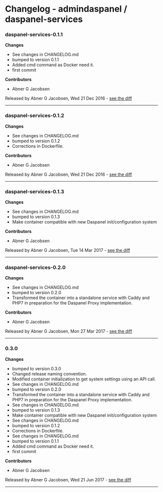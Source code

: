 # Changelog - admindaspanel / daspanel-services

### daspanel-services-0.1.1
__Changes__

- See changes in CHANGELOG.md
- bumped to version 0.1.1
- Added cmd command as Docker need it.
- first commit

__Contributors__

- Abner G Jacobsen

Released by Abner G Jacobsen, Wed 21 Dec 2016 -
[see the diff](https://github.com/admindaspanel/daspanel-services/compare/...#diff)
______________

### daspanel-services-0.1.2
__Changes__

- See changes in CHANGELOG.md
- bumped to version 0.1.2
- Corrections in Dockerfile.

__Contributors__

- Abner G Jacobsen

Released by Abner G Jacobsen, Wed 21 Dec 2016 -
[see the diff](https://github.com/admindaspanel/daspanel-services/compare/...#diff)
______________

### daspanel-services-0.1.3
__Changes__

- See changes in CHANGELOG.md
- bumped to version 0.1.3
- Make container compatible with new Daspanel init/configuration system

__Contributors__

- Abner G Jacobsen

Released by Abner G Jacobsen, Tue 14 Mar 2017 -
[see the diff](https://github.com/admindaspanel/daspanel-services/compare/...#diff)
______________

### daspanel-services-0.2.0
__Changes__

- See changes in CHANGELOG.md
- bumped to version 0.2.0
- Transformed the container into a standalone service with Caddy and PHP7 in preparation for the Daspanel Proxy implementation.

__Contributors__

- Abner G Jacobsen

Released by Abner G Jacobsen, Mon 27 Mar 2017 -
[see the diff](https://github.com/admindaspanel/daspanel-services/compare/...#diff)
______________

### 0.3.0
__Changes__

- bumped to version 0.3.0
- Changed release naming convention.
- Modified container initialization to get system settings using an API call.
- See changes in CHANGELOG.md
- bumped to version 0.2.0
- Transformed the container into a standalone service with Caddy and PHP7 in preparation for the Daspanel Proxy implementation.
- See changes in CHANGELOG.md
- bumped to version 0.1.3
- Make container compatible with new Daspanel init/configuration system
- See changes in CHANGELOG.md
- bumped to version 0.1.2
- Corrections in Dockerfile.
- See changes in CHANGELOG.md
- bumped to version 0.1.1
- Added cmd command as Docker need it.
- first commit

__Contributors__

- Abner G Jacobsen

Released by Abner G Jacobsen, Wed 21 Jun 2017 -
[see the diff](https://github.com/admindaspanel/daspanel-services/compare/dd318581b2de03c1ac18af1e6b4da2ac4ec9114f...0.3.0#diff)
______________


